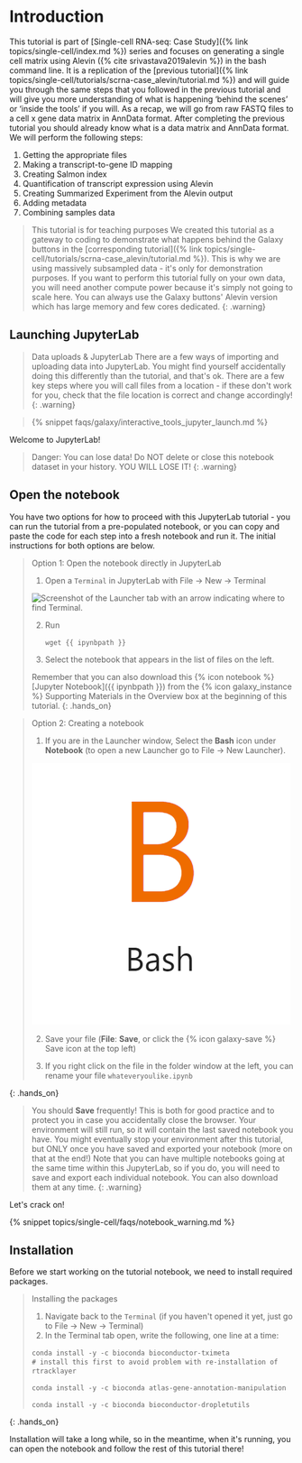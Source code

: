 # Introduction 

This tutorial is part of [Single-cell RNA-seq: Case Study]({% link topics/single-cell/index.md %}) series and focuses on generating a single cell matrix using Alevin ({% cite srivastava2019alevin %}) in the bash command line. It is a replication of the [previous tutorial]({% link topics/single-cell/tutorials/scrna-case_alevin/tutorial.md %}) and will guide you through the same steps that you followed in the previous tutorial and will give you more understanding of what is happening ‘behind the scenes’ or ‘inside the tools’ if you will.
As a recap, we will go from raw FASTQ files to a cell x gene data matrix in AnnData format. After completing the previous tutorial you should already know what is a data matrix and AnnData format. We will perform the following steps:
1.	Getting the appropriate files
2.	Making a transcript-to-gene ID mapping
3.	Creating Salmon index
4.	Quantification of transcript expression using Alevin
5.	Creating Summarized Experiment from the Alevin output
6.	Adding metadata
7.	Combining samples data

> <warning-title>This tutorial is for teaching purposes</warning-title>
> We created this tutorial as a gateway to coding to demonstrate what happens behind the Galaxy buttons in the [corresponding tutorial]({% link topics/single-cell/tutorials/scrna-case_alevin/tutorial.md %}). This is why we are using massively subsampled data - it's only for demonstration purposes. If you want to perform this tutorial fully on your own data, you will need another compute power because it's simply not going to scale here. You can always use the Galaxy buttons' Alevin version which has large memory and few cores dedicated.
{: .warning}


## Launching JupyterLab

> <warning-title>Data uploads & JupyterLab</warning-title>
> There are a few ways of importing and uploading data into JupyterLab. You might find yourself accidentally doing this differently than the tutorial, and that's ok. There are a few key steps where you will call files from a location - if these don't work for you, check that the file location is correct and change accordingly!
{: .warning}

> {% snippet faqs/galaxy/interactive_tools_jupyter_launch.md %}

Welcome to JupyterLab!

> <warning-title>Danger: You can lose data!</warning-title>
> Do NOT delete or close this notebook dataset in your history. YOU WILL LOSE IT!
{: .warning}

## Open the notebook

You have two options for how to proceed with this JupyterLab tutorial - you can run the tutorial from a pre-populated notebook, or you can copy and paste the code for each step into a fresh notebook and run it. The initial instructions for both options are below.

> <hands-on-title>Option 1: Open the notebook directly in JupyterLab</hands-on-title>
>
> 1. Open a `Terminal` in JupyterLab with File -> New -> Terminal
>
>   ![Screenshot of the Launcher tab with an arrow indicating where to find Terminal.](../../images/scrna-casestudy-monocle/terminal_choose.jpg "This is how the Launcher tab looks like and where you can find Terminal.")
>
> 2. Run
>    ```
>    wget {{ ipynbpath }}
>    ```
>
> 3. Select the notebook that appears in the list of files on the left.
>
>
> Remember that you can also download this {% icon notebook %} [Jupyter Notebook]({{ ipynbpath }}) from the {% icon galaxy_instance %} Supporting Materials in the Overview box at the beginning of this tutorial.
{: .hands_on}

> <hands-on-title>Option 2: Creating a notebook</hands-on-title>
>
> 1. If you are in the Launcher window, Select the **Bash** icon under **Notebook** (to open a new Launcher go to File -> New Launcher).
>
>   ![Bash icon](../../images/scrna-pre-processing/bash.png "Bash Notebook Button")
>
> 2. Save your file (**File**: **Save**, or click the {% icon galaxy-save %} Save icon at the top left)
>
> 3. If you right click on the file in the folder window at the left, you can rename your file `whateveryoulike.ipynb`
>
{: .hands_on}

> <warning-title>You should <b>Save</b> frequently!</warning-title>
> This is both for good practice and to protect you in case you accidentally close the browser. Your environment will still run, so it will contain the last saved notebook you have. You might eventually stop your environment after this tutorial, but ONLY once you have saved and exported your notebook (more on that at the end!) Note that you can have multiple notebooks going at the same time within this JupyterLab, so if you do, you will need to save and export each individual notebook. You can also download them at any time.
{: .warning}

Let's crack on!

{% snippet topics/single-cell/faqs/notebook_warning.md %}


## Installation

Before we start working on the tutorial notebook, we need to install required packages.

><hands-on-title>Installing the packages</hands-on-title>
>
> 1. Navigate back to the `Terminal` (if you haven't opened it yet, just go to File -> New -> Terminal)
> 2. In the Terminal tab open, write the following, one line at a time:
> ```
>conda install -y -c bioconda bioconductor-tximeta                     # install this first to avoid problem with re-installation of rtracklayer
>```
>```
>conda install -y -c bioconda atlas-gene-annotation-manipulation     
>```
>```
>conda install -y -c bioconda bioconductor-dropletutils
>```
>
{: .hands_on}


Installation will take a long while, so in the meantime, when it's running, you can open the notebook and follow the rest of this tutorial there!
